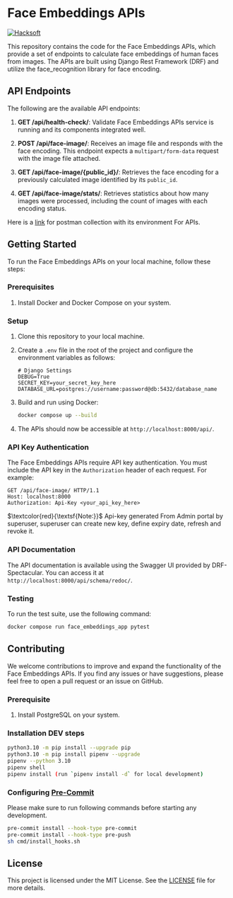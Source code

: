 # Face Embeddings APIs

[![Hacksoft](https://img.shields.io/badge/code%20style-hacksoft-ff69b4.svg)](https://github.com/HackSoftware/Django-Styleguide)

This repository contains the code for the Face Embeddings APIs, which provide a set of endpoints to calculate face embeddings of human faces from images. The APIs are built using Django Rest Framework (DRF) and utilize the face_recognition library for face encoding.

## API Endpoints

The following are the available API endpoints:

1. **GET /api/health-check/**: Validate Face Embeddings APIs service is running and its components integrated well.

2. **POST /api/face-image/**: Receives an image file and responds with the face encoding. This endpoint expects a `multipart/form-data` request with the image file attached.

3. **GET /api/face-image/{public_id}/**: Retrieves the face encoding for a previously calculated image identified by its `public_id`.

4. **GET /api/face-image/stats/**: Retrieves statistics about how many images were processed, including the count of images with each encoding status.

Here is a [link](https://drive.google.com/file/d/1CCk3a7OU5Re_hB08gpJMWp5qpB2L2Rnk/view?usp=sharing) for postman collection with its environment For APIs.

## Getting Started

To run the Face Embeddings APIs on your local machine, follow these steps:

### Prerequisites

1. Install Docker and Docker Compose on your system.

### Setup

1. Clone this repository to your local machine.

2. Create a `.env` file in the root of the project and configure the environment variables as follows:

   ```plaintext
   # Django Settings
   DEBUG=True
   SECRET_KEY=your_secret_key_here
   DATABASE_URL=postgres://username:password@db:5432/database_name
   ```

3. Build and run using Docker:

   ```bash
   docker compose up --build
   ```

4. The APIs should now be accessible at `http://localhost:8000/api/`.

### API Key Authentication

The Face Embeddings APIs require API key authentication. You must include the API key in the `Authorization` header of each request. For example:

```http
GET /api/face-image/ HTTP/1.1
Host: localhost:8000
Authorization: Api-Key <your_api_key_here>
```

$\textcolor{red}{\textsf{Note:}}$ Api-key generated From Admin portal by superuser, superuser can create new key, define expiry date, refresh and revoke it.

### API Documentation

The API documentation is available using the Swagger UI provided by DRF-Spectacular. You can access it at `http://localhost:8000/api/schema/redoc/`.

### Testing

To run the test suite, use the following command:

```bash
docker compose run face_embeddings_app pytest
```

## Contributing

We welcome contributions to improve and expand the functionality of the Face Embeddings APIs. If you find any issues or have suggestions, please feel free to open a pull request or an issue on GitHub.

### Prerequisite

1. Install PostgreSQL on your system.

### Installation DEV steps

```sh
python3.10 -m pip install --upgrade pip
python3.10 -m pip install pipenv --upgrade
pipenv --python 3.10
pipenv shell
pipenv install (run `pipenv install -d` for local development)
```

### Configuring [Pre-Commit](https://pre-commit.com/)

Please make sure to run following commands before starting any development.

```sh
pre-commit install --hook-type pre-commit
pre-commit install --hook-type pre-push
sh cmd/install_hooks.sh
```

## License

This project is licensed under the MIT License. See the [LICENSE](LICENSE) file for more details.
